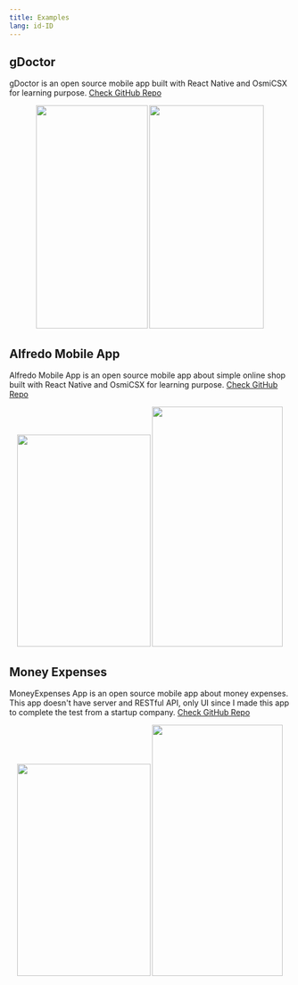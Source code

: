 ```yaml
---
title: Examples
lang: id-ID
---
```

## gDoctor
gDoctor is an open source mobile app built with React Native and OsmiCSX for learning purpose. [Check GitHub Repo](https://github.com/libscode/gDoctor)

<p align="center">
  <img src="https://i.imgur.com/kqhqifr.png" width="200px" height="400px;" />
  <img src="https://i.imgur.com/qEYYYzU.png" width="205px" height="400px;" />
</p>

## Alfredo Mobile App
Alfredo Mobile App is an open source mobile app about simple online shop built with React Native and OsmiCSX for learning purpose. [Check GitHub Repo](https://github.com/CloudGakkai/Alfredo-Mobile)

<p align="center">
  <img src="https://i.imgur.com/MLLMHmm.png" width="239px" height="380px;" />
  <img src="https://i.imgur.com/xDGe8Y4.png" width="234px" height="430px;" />
</p>

## Money Expenses
MoneyExpenses App is an open source mobile app about money expenses. This app doesn't have server and RESTful API, only UI since I made this app to complete the test from a startup company. [Check GitHub Repo](https://github.com/DeVoresyah/MoneyExpenses)

<p align="center">
  <img src="https://i.imgur.com/75IS0ov.png" width="239px" height="380px;" />
  <img src="https://i.imgur.com/Zn9Lbaq.png" width="234px" height="450px;" />
</p>
